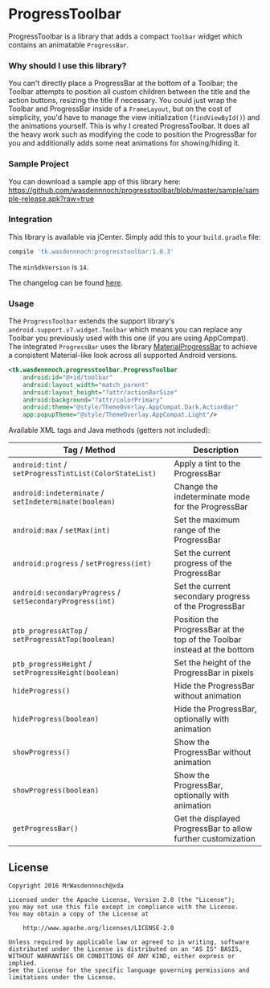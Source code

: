 # ProgressToolbar

ProgressToolbar is a library that adds a compact `Toolbar` widget which contains an animatable `ProgressBar`.

### Why should I use this library?

You can't directly place a ProgressBar at the bottom of a Toolbar; the Toolbar attempts to position all custom children between the title and the action buttons, resizing the title if necessary. You could just wrap the Toolbar and ProgressBar inside of a `FrameLayout`, but on the cost of simplicity, you'd have to manage the view initialization (`findViewById()`) and the animations yourself.
This is why I created ProgressToolbar. It does all the heavy work such as modifying the code to position the ProgressBar for you and additionally adds some neat animations for showing/hiding it.

### Sample Project

You can download a sample app of this library here: https://github.com/wasdennnoch/progresstoolbar/blob/master/sample/sample-release.apk?raw=true

### Integration

This library is available via jCenter. Simply add this to your `build.gradle` file:

```gradle
compile 'tk.wasdennnoch:progresstoolbar:1.0.3'
```

The `minSdkVersion` is `14`.

The changelog can be found [here](https://github.com/wasdennnoch/ProgressToolbar/blob/master/changelog.md).

### Usage

The `ProgressToolbar` extends the support library's `android.support.v7.widget.Toolbar` which means you can replace any Toolbar you previously used with this one (if you are using AppCompat).
The integrated `ProgressBar` uses the library [MaterialProgressBar](https://github.com/DreaminginCodeZH/MaterialProgressBar) to achieve a consistent Material-like look across all supported Android versions.

```xml
<tk.wasdennnoch.progresstoolbar.ProgressToolbar
    android:id="@+id/toolbar"
    android:layout_width="match_parent"
    android:layout_height="?attr/actionBarSize"
    android:background="?attr/colorPrimary"
    android:theme="@style/ThemeOverlay.AppCompat.Dark.ActionBar"
    app:popupTheme="@style/ThemeOverlay.AppCompat.Light"/>
```

Available XML tags and Java methods (getters not included):

Tag / Method | Description
------------ | -------------
`android:tint` / `setProgressTintList(ColorStateList)` | Apply a tint to the ProgressBar
`android:indeterminate` / `setIndeterminate(boolean)` | Change the indeterminate mode for the ProgressBar
`android:max` / `setMax(int)` | Set the maximum range of the ProgressBar
`android:progress` / `setProgress(int)` | Set the current progress of the ProgressBar
`android:secondaryProgress` / `setSecondaryProgress(int)` | Set the current secondary progress of the ProgressBar
`ptb_progressAtTop` / `setProgressAtTop(boolean)` | Position the ProgressBar at the top of the Toolbar instead at the bottom
`ptb_progressHeight` / `setProgressHeight(boolean)` | Set the height of the ProgressBar in pixels
`hideProgress()` | Hide the ProgressBar without animation
`hideProgress(boolean)` | Hide the ProgressBar, optionally with animation
`showProgress()` | Show the ProgressBar without animation
`showProgress(boolean)` | Show the ProgressBar, optionally with animation
`getProgressBar()` | Get the displayed ProgressBar to allow further customization


## License

```
Copyright 2016 MrWasdennnoch@xda

Licensed under the Apache License, Version 2.0 (the "License");
you may not use this file except in compliance with the License.
You may obtain a copy of the License at

    http://www.apache.org/licenses/LICENSE-2.0

Unless required by applicable law or agreed to in writing, software
distributed under the License is distributed on an "AS IS" BASIS,
WITHOUT WARRANTIES OR CONDITIONS OF ANY KIND, either express or implied.
See the License for the specific language governing permissions and
limitations under the License.
```